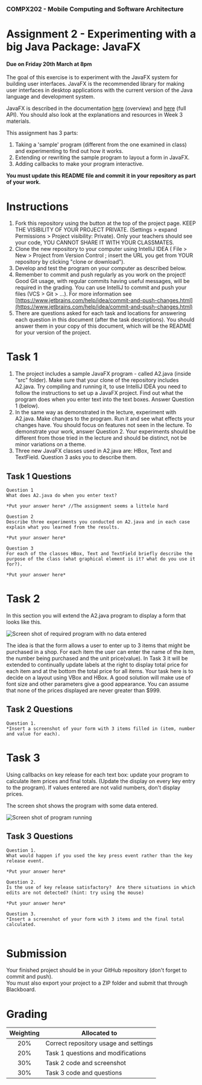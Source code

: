### COMPX202 -  Mobile Computing and Software Architecture
Assignment 2 - Experimenting with a big Java Package: JavaFX
========================================

#### Due on **Friday 20th March at 8pm**
 
The goal of this exercise is to experiment with the JavaFX system for building user interfaces.
JavaFX is the recommended library for making user interfaces in desktop applications with
the current version of the Java language and development system.

JavaFX is described in the documentation [here](https://openjfx.io/openjfx-docs/) (overview) and [here](https://openjfx.io/javadoc/11/) (full API).
You should also look at the explanations and resources in Week 3 materials.

This assignment has 3 parts:
 1. Taking a 'sample' program (different from the one examined in class) and experimenting to find out how it works.
 2. Extending or rewriting the sample program to layout a form in JavaFX.
 3. Adding callbacks to make your program interactive.

**You must update this README file and commit it in your repository as part of your work.**


Instructions
========

1. Fork this repository using the button at the top of the project page. KEEP THE VISIBILITY OF YOUR PROJECT PRIVATE. (Settings > expand Permissions > Project visibility: Private). Only your teachers should see your code, YOU CANNOT SHARE IT WITH YOUR CLASSMATES.
2. Clone the new repository to your computer using IntelliJ IDEA ( File > New > Project from Version Control ; insert the URL you get from YOUR repository by clicking "clone or download").  
3. Develop and test the program on your computer
as described below.
4. Remember to commit and push regularly as you work on the project!  Good Git usage, with regular commits having useful messages, will be required in the grading. You can use IntelliJ to commit and push your files (VCS > Git > ...). For more information see [https://www.jetbrains.com/help/idea/commit-and-push-changes.html](https://www.jetbrains.com/help/idea/commit-and-push-changes.html)
5. There are questions asked for each task and locations for answering each question in this document (after the task descriptions).  You should answer them in your copy of this document, which will be the README for your version of the project.


Task 1
======

1. The project includes a sample JavaFX program - called A2.java  (inside "src" folder). Make sure that your clone of the repository includes A2.java.  Try compiling and running it, to use IntelliJ IDEA you need to follow the instructions to set up a JavaFX project.  Find out what the program does when you enter text into the text boxes. Answer Question 1 (below).
2. In the same way as demonstrated in the lecture, experiment with A2.java.  Make changes to the program.  Run it and see what effects your changes have. You should focus on features not seen in the lecture.  To demonstrate your work, answer Question 2.  Your experiments should be different from those tried in the lecture and should be distinct, not be minor variations on a theme.
3. Three new JavaFX classes used in A2.java are:  HBox, Text and TextField.  Question 3 asks you to describe them.

Task 1 Questions
----------------

```
Question 1
What does A2.java do when you enter text?

*Put your answer here* //The assignment seems a littele hard

Question 2
Describe three experiments you conducted on A2.java and in each case explain what you learned from the results.

*Put your answer here*

Question 3
For each of the classes HBox, Text and TextField briefly describe the purpose of the class (what graphical element is it? what do you use it for?).

*Put your answer here*

```

Task 2
======

In this section you will extend the A2.java program to display a form that looks like this.

![Screen shot of required program with no data entered](A2ProgramEmpty.png)

The idea is that the form allows a user to enter up to 3 items that might be purchased in a shop.  For each item the user can enter the name of the item, the number being purchased and the unit price(value).  In Task 3 it will be extended to continually update labels at the right to display total price for each item and at the bottom the total price for all items. Your task here is to decide on a layout using VBox and HBox.  A good solution will make use of font size and other parameters give a good appearance.  You can assume that none of the prices displayed are never greater than $999.


Task 2 Questions
----------------

```
Question 1.
*Insert a screenshot of your form with 3 items filled in (item, number and value for each).
```

Task 3
======

Using callbacks on key release for each text box: update your program to calculate item prices and final
totals.  (Update the display on every key entry to the program).  If values entered are not valid numbers,
don't display prices.


The screen shot shows the program with some data entered.

![Screen shot of program running](A2ProgramFilled.png)


Task 3 Questions
----------------

```
Question 1.
What would happen if you used the key press event rather than the key release event.

*Put your answer here*

Question 2.
Is the use of key release satisfactory?  Are there situations in which edits are not detected? (hint: try using the mouse)

*Put your answer here*

Question 3.
*Insert a screenshot of your form with 3 items and the final total calculated.


```

Submission
==========

Your finished project should be in your GitHub repository (don't forget to commit and push).  
You must also export your project to a ZIP folder and submit that through Blackboard.


Grading
=======

| Weighting | Allocated to |
|:----------:|------|
| 20% | Correct repository usage and settings |
| 20% | Task 1 questions and modifications |
| 30% | Task 2 code and screenshot |
| 30% | Task 3 code and questions |
